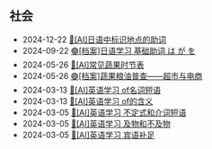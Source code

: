<div class="timeline">
    <h2>社会</h2>
    <ul>
        <li>
            <span class="date">2024-12-22</span>
            <span class="event"><a href="/index.html?blog=SeHv_日语中标识地点的助词">🔴[AI]日语中标识地点的助词</a></span>
        </li>
        <li>
            <span class="date">2024-09-22</span>
            <span class="event"><a href="/index.html?blog=SeHv_日语学习 基础助词 は が を">🟢[档案]日语学习 基础助词 は が を</a></span>
        </li>
        <li>
            <span class="date">2024-05-26</span>
            <span class="event"><a href="/index.html?blog=SeHv_常见蔬果时节表">🔴[AI]常见蔬果时节表</a></span>
        </li>
        <li>
            <span class="date">2024-05-26</span>
            <span class="event"><a href="/index.html?blog=SeHv_蔬果粮油普查——超市与电商">🟢[档案]蔬果粮油普查——超市与电商</a></span>
        </li>
        <li>
            <span class="date">2024-03-13</span>
            <span class="event"><a href="/index.html?blog=SeHv_英语学习_of名词短语">🔴[AI]英语学习 of名词短语</a></span>
        </li>
        <li>
            <span class="date">2024-03-13</span>
            <span class="event"><a href="/index.html?blog=SeHv_英语学习_of的含义">🔴[AI]英语学习 of的含义</a></span>
        </li>
        <li>
            <span class="date">2024-03-05</span>
            <span class="event"><a href="/index.html?blog=SeHv_英语学习_不定式和介词短语">🔴[AI]英语学习 不定式和介词短语</a></span>
        </li>
        <li>
            <span class="date">2024-03-05</span>
            <span class="event"><a href="/index.html?blog=SeHv_英语学习_及物和不及物">🔴[AI]英语学习 及物和不及物</a></span>
        </li>
        <li>
            <span class="date">2024-03-05</span>
            <span class="event"><a href="/index.html?blog=SeHv_英语学习_宾语补足">🔴[AI]英语学习 宾语补足</a></span>
        </li>
    </ul>
</div>
